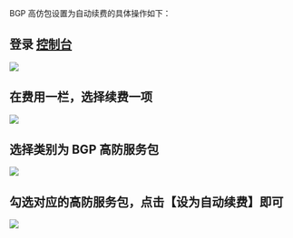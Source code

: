  BGP 高仿包设置为自动续费的具体操作如下：
## 登录 [控制台](https://console.cloud.tencent.com/dayu/basic) 
![](https://main.qcloudimg.com/raw/78dff8603cf7b5b09dd9580f50d305d7.png)
## 在费用一栏，选择续费一项
![](https://main.qcloudimg.com/raw/ee6b9a434f859f6aa3fb36ec91dbb68f.png)
	
## 选择类别为 BGP 高防服务包
  ![](https://main.qcloudimg.com/raw/22c9147fb5ff512b8d263cd12abd72a4.png)

## 勾选对应的高防服务包，点击【设为自动续费】即可
![](https://main.qcloudimg.com/raw/ac19168e62a59ceb89bcc133dda38559.png)
